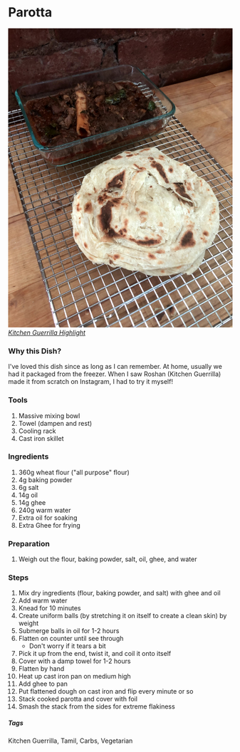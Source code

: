 # Parotta
![Parotta and Mutton Curry](../images/parotta-1.jpg)
[*Kitchen Guerrilla Highlight*](https://www.instagram.com/s/aGlnaGxpZ2h0OjE3ODcyNDAxOTEwNjY3ODc3?igshid=8g8jbni61adc&story_media_id=2298661892505996627)

### Why this Dish?
I've loved this dish since as long as I can remember. At home, usually we had it packaged from the freezer. When I saw Roshan (Kitchen Guerrilla) made it from scratch on Instagram, I had to try it myself! 

### Tools
1. Massive mixing bowl
1. Towel (dampen and rest)
1. Cooling rack
1. Cast iron skillet

### Ingredients
1. 360g wheat flour ("all purpose" flour)
1. 4g baking powder
1. 6g salt
1. 14g oil
1. 14g ghee
1. 240g warm water
1. Extra oil for soaking
1. Extra Ghee for frying 

### Preparation
1. Weigh out the flour, baking powder, salt, oil, ghee, and water

### Steps
1. Mix dry ingredients (flour, baking powder, and salt) with ghee and oil
1. Add warm water
1. Knead for 10 minutes
1. Create uniform balls (by stretching it on itself to create a clean skin) by weight
1. Submerge balls in oil for 1-2 hours
1. Flatten on counter until see through 
    * Don't worry if it tears a bit
1. Pick it up from the end, twist it, and coil it onto itself
1. Cover with a damp towel for 1-2 hours
1. Flatten by hand
1. Heat up cast iron pan on medium high 
1. Add ghee to pan
1. Put flattened dough on cast iron and flip every minute or so
1. Stack cooked parotta and cover with foil
1. Smash the stack from the sides for extreme flakiness

##### Tags
Kitchen Guerrilla, Tamil, Carbs, Vegetarian